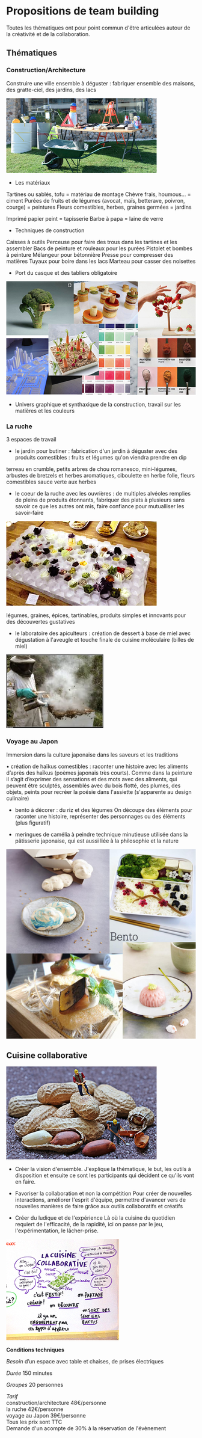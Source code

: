 # Propositions de team building 


Toutes les thématiques ont pour point commun d'être articulées autour de la créativité et de la collaboration.

## Thématiques

### Construction/Architecture

Construire une ville ensemble à déguster : fabriquer ensemble des maisons, des gratte-ciel, des jardins, des lacs

![construction](https://github.com/bndct-lmbrt/ateliers/blob/master/medias/travaux.jpg)

* Les matériaux

Tartines ou sablés, tofu = matériau de montage
Chèvre frais, houmous... = ciment
Purées de fruits et de légumes (avocat, maïs, betterave, poivron, courge) = peintures
Fleurs comestibles, herbes, graines germées = jardins

Imprimé papier peint = tapisserie
Barbe à papa = laine de verre

* Techniques de construction

Caisses à outils
Perceuse pour faire des trous dans les tartines et les assembler
Bacs de peinture et rouleaux pour les purées
Pistolet et bombes à peinture
Mélangeur pour bétonnière
Presse pour compresser  des matières
Tuyaux pour boire dans les lacs
Marteau pour casser des noisettes

* Port du casque et des tabliers obligatoire

![univers graphique](https://github.com/bndct-lmbrt/ateliers/blob/master/medias/mozaique-archi.jpg)

* Univers graphique et synthaxique de la construction, travail sur les matières et les couleurs

### La ruche

3 espaces de travail

* le jardin pour butiner : fabrication d'un jardin à déguster avec  des produits comestibles : fruits et légumes qu'on viendra prendre en dip

terreau en crumble, petits arbres de chou romanesco, mini-légumes, arbustes de bretzels et herbes aromatiques, ciboulette en herbe folle, fleurs comestibles
sauce verte aux herbes

* le coeur de la ruche avec les ouvrières : de multiples alvéoles remplies de pleins de produits étonnants, fabriquer des plats à plusieurs sans savoir ce que les autres ont mis, faire confiance pour mutualliser les savoir-faire

 ![alveoles](https://github.com/bndct-lmbrt/ateliers/blob/master/medias/alveoles.jpg)

légumes, graines, épices, tartinables, produits simples et innovants pour des découvertes gustatives 

* le laboratoire des apiculteurs : création de dessert à base de miel avec dégustation à l'aveugle et touche finale de cuisine moléculaire (billes de miel)

 ![experiences](https://github.com/bndct-lmbrt/ateliers/blob/master/medias/labo-api.jpg)

### Voyage au Japon

Immersion dans la culture japonaise dans les saveurs et les traditions

•	création de haïkus comestibles : raconter une histoire avec les aliments d’après des haïkus (poèmes japonais très courts).
Comme dans la peinture il s’agit d’exprimer des sensations et des mots avec des aliments, qui peuvent être sculptés, assemblés avec du bois flotté, des plumes, des objets, peints pour recréer la poésie dans l'assiette
(s'apparente au design culinaire)

*	bento à décorer : du riz et des légumes 
On découpe des éléments pour raconter une histoire, représenter des personnages ou des éléments (plus figuratif)

*	meringues de camélia à peindre
technique minutieuse utilisée dans la pâtisserie japonaise, qui est aussi liée à la philosophie et la nature


![gastronomie et Japon](https://github.com/bndct-lmbrt/ateliers/blob/master/medias/japonmediath.jpg)
 


## Cuisine collaborative

 ![travaux](https://github.com/bndct-lmbrt/ateliers/blob/master/medias/travaux-cacahuete.jpg)

*	Créer la vision d'ensemble.
J'explique la thématique, le but, les outils à disposition et ensuite ce sont les participants qui décident ce qu'ils vont en faire.

* Favoriser la collaboration et non la compétition
Pour créer de nouvelles interactions, améliorer l'esprit d'équipe, permettre d'avancer vers de nouvelles manières de faire grâce aux outils collaboratifs et créatifs

* Créer du ludique et de l'expérience
Là où la cuisine du quotidien requiert de l'efficacité, de la rapidité, ici on passe par le jeu, l'expérimentation, le lâcher-prise.

 ![cuisine collaborative](https://github.com/bndct-lmbrt/ateliers/blob/master/medias/cuisinecollabo-moustic.jpg)




**Conditions techniques**  

*Besoin*  d’un espace avec table et chaises, de prises électriques 

*Durée*  150 minutes   

*Groupes*  20 personnes   

*Tarif*  
construction/architecture 48€/personne  
la ruche 42€/personne  
voyage au Japon 39€/personne  
Tous les prix sont TTC  
Demande d'un acompte de 30% à la réservation de l'évènement    
